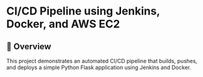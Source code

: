 # CI/CD Pipeline using Jenkins, Docker, and AWS EC2

## 📖 Overview
This project demonstrates an automated CI/CD pipeline that builds, pushes, and deploys a simple Python Flask application using Jenkins and Docker.